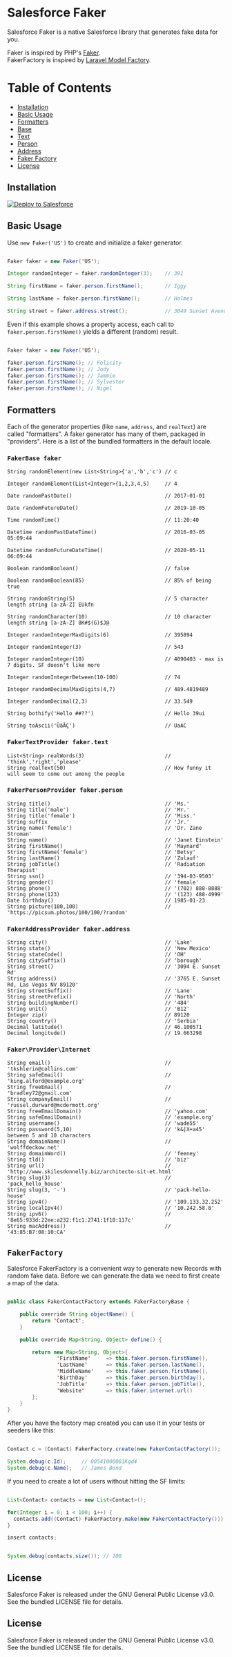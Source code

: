 # Salesforce Faker

Salesforce Faker is a native Salesforce library that generates fake data for you.

Faker is inspired by PHP's [Faker](https://github.com/fzaninotto/Faker).  
FakerFactory is inspired by [Laravel Model Factory](https://laravel.com/docs/5.6/seeding#using-model-factories).

# Table of Contents

- [Installation](#installation)
- [Basic Usage](#basic-usage)
- [Formatters](#formatters)
- [Base](#fakerbase-faker)
- [Text](#fakertextprovider-fakertext)
- [Person](#fakerpersonprovider-fakerperson)
- [Address](#fakeraddressprovider-fakeraddress)
- [Faker Factory](#fakerfactory)
- [License](#license)


## Installation

<a href="https://goo.gl/Zb2d1x">
    <img alt="Deploy to Salesforce" src="https://raw.githubusercontent.com/afawcett/githubsfdeploy/master/deploy.png">
</a>

## Basic Usage

Use `new Faker('US')` to create and initialize a faker generator.

```java

Faker faker = new Faker('US');

Integer randomInteger = faker.randomInteger(3);    // 391

String firstName = faker.person.firstName();       // Iggy

String lastName = faker.person.firstName();        // Holmes

String street = faker.address.street();            // 3049 Sunset Avenue
```

Even if this example shows a property access, each call to `faker.person.firstName()` yields a different (random) result.

```java

Faker faker = new Faker('US');

faker.person.firstName(); // Felicity
faker.person.firstName(); // Jody
faker.person.firstName(); // Jammie
faker.person.firstName(); // Sylvester
faker.person.firstName(); // Nigel
```
## Formatters

Each of the generator properties (like `name`, `address`, and `realText`) are called "formatters". A faker generator has many of them, packaged in "providers". Here is a list of the bundled formatters in the default locale.

### `FakerBase faker`

    String randomElement(new List<String>{'a','b','c') // c

    Integer randomElement(List<Integer>{1,2,3,4,5)     // 4

    Date randomPastDate()                              // 2017-01-01

    Date randomFutureDate()                            // 2019-10-05

    Time randomTime()                                  // 11:20:40

    Datetime randomPastDateTime()                      // 2016-03-05 05:09:44

    Datetime randomFutureDateTime()                    // 2020-05-11 06:09:44

    Boolean randomBoolean()                            // false

    Boolean randomBoolean(85)                          // 85% of being true

    String randomString(5)                             // 5 character length string [a-zA-Z] EUkfn

    String randomCharacter(10)                         // 10 character length string [a-zA-Z] 8K#$(G)$J@

    Integer randomIntegerMaxDigits(6)                  // 395894

    Integer randomInteger(3)                           // 543

    Integer randomInteger(10)                          // 4090403 - max is 7 digits. SF doesn't like more

    Integer randomIntegerBetween(10-100)               // 74

    Integer randomDecimalMaxDigits(4,7)                // 489.4819489

    Integer randomDecimal(2,3)                         // 33.549

    String bothify('Hello ##??')                       // Hello 39ui

    String toAscii('ÜäĂÇ')                             // UaAC

### `FakerTextProvider faker.text`

    List<String> realWords(3)                          // 'think','right','please'
    String realText(50)                                // How funny it will seem to come out among the people

### `FakerPersonProvider faker.person`

    String title()                                     // 'Ms.'
    String title('male')                               // 'Mr.'
    String title('female')                             // 'Miss.'
    String suffix                                      // 'Jr.'
    String name('female')                              // 'Dr. Zane Stroman'
    String name()                                      // 'Janet Einstein'
    String firstName()                                 // 'Maynard'
    String firstName('female')                         // 'Betsy'
    String lastName()                                  // 'Zulauf'
    String jobTitle()                                  // 'Radiation Therapist'
    String ssn()                                       // '394-03-9503'
    String gender()                                    // 'female'
    String phone()                                     // '(702) 888-8888'
    String phone(123)                                  // '(123) 488-4999'
    Date birthday()                                    // 1985-01-23
    String picture(100,100)                            // 'https://picsum.photos/100/100/?random'

### `FakerAddressProvider faker.address`

    String city()                                      // 'Lake'
    String state()                                     // 'New Mexico'
    String stateCode()                                 // 'OH'
    String citySuffix()                                // 'borough'
    String street()                                    // '3094 E. Sunset Rd'
    String address()                                   // '3765 E. Sunset Rd, Las Vegas NV 89120'
    String streetSuffix()                              // 'Lane'
    String streetPrefix()                              // 'North'
    String buildingNumber()                            // '484'
    String unit()                                      // 'B12'
    Integer zip()                                      // 89120
    String country()                                   // 'Serbia'
    Decimal latitude()                                 // 46.100571
    Decimal longitude()                                // 19.663298

### `Faker\Provider\Internet`

    String email()                                     // 'tkshlerin@collins.com'
    String safeEmail()                                 // 'king.alford@example.org'
    String freeEmail()                                 // 'bradley72@gmail.com'
    String companyEmail()                              // 'russel.durward@mcdermott.org'
    String freeEmailDomain()                           // 'yahoo.com'
    String safeEmailDomain()                           // 'example.org'
    String username()                                  // 'wade55'
    String password(5,10)                              // 'k&|X+a45' between 5 and 10 characters
    String domainName()                                // 'wolffdeckow.net'
    String domainWord()                                // 'feeney'
    String tld()                                       // 'biz'
    String url()                                       // 'http://www.skilesdonnelly.biz/architecto-sit-et.html'
    String slug(3)                                     // 'pack_hello_house'
    String slug(3, '-')                                // 'pack-hello-house'
    String ipv4()                                      // '109.133.32.252'
    String localIpv4()                                 // '10.242.58.8'
    String ipv6()                                      // '8e65:933d:22ee:a232:f1c1:2741:1f10:117c'
    String macAddress()                                // '43:85:B7:08:10:CA'

## `FakerFactory`

Salesforce FakerFactory is a convenient way to generate new Records with random fake data.
Before we can generate the data we need to first create a map of the data.

```java

public class FakerContactFactory extends FakerFactoryBase {

    public override String objectName() {
        return 'Contact';
    }

    public override Map<String, Object> define() {

        return new Map<String, Object>{
                'FirstName'     => this.faker.person.firstName(),
                'LastName'      => this.faker.person.lastName(),
                'MiddleName'    => this.faker.person.firstName(),
                'BirthDay'      => this.faker.person.birthday(),
                'JobTitle'      => this.faker.person.jobTitle(),
                'Website'       => this.faker.internet.url()
        };
    }
}

```


After you have the factory map created you can use it in your tests or seeders like this:

```java

Contact c = (Contact) FakerFactory.create(new FakerContactFactory());

System.debug(c.Id);     // 00541000001Kqd4
System.debug(c.Name);   // James Bond

```


If you need to create a lot of users without hitting the SF limits:

```java

List<Contact> contacts = new List<Contact>();

for(Integer i = 0; i < 100; i++) {
  contacts.add((Contact) FakerFactory.make(new FakerContactFactory()));
}

insert contacts;


System.debug(contacts.size()); // 100

```
## License

Salesforce Faker is released under the GNU General Public License v3.0. See the bundled LICENSE file for details.

## License

Salesforce Faker is released under the GNU General Public License v3.0. See the bundled LICENSE file for details.
